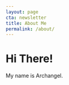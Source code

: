 ```yaml
---
layout: page
cta: newsletter
title: About Me
permalink: /about/
---
```


# Hi There!

My name is Archangel.

